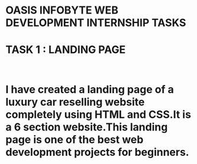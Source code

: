 <h1>OASIS INFOBYTE WEB DEVELOPMENT INTERNSHIP TASKS</h1>
<h1>TASK 1 : LANDING PAGE <h1/>
<br>
I have created a landing page of a luxury car reselling website completely using HTML and CSS.It is a 6 section website.This landing page is one of the best web development projects for beginners.
